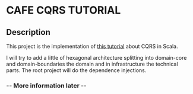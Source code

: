 # CAFE CQRS TUTORIAL #

## Description

This project is the implementation of [this tutorial](http://www.cqrs.nu/tutorial/cs/01-design) about CQRS in 
Scala.

I will try to add a little of hexagonal architecture splitting into domain-core and domain-boundaries the domain and 
in infrastructure the technical parts. The root project will do the dependence injections.

### -- More information later --
